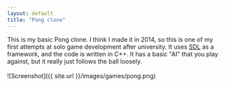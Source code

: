 ```yaml
---
layout: default
title: "Pong clone"
---
```

This is my basic Pong clone. I think I made it in 2014, so this is one of my first attempts at solo game development after university. It uses [SDL](https://www.libsdl.org/) as a framework, and the code is written in C++. It has a basic "AI" that you play against, but it really just follows the ball loosely.
<br>
<br>
![Screenshot]({{ site.url }}/images/games/pong.png)